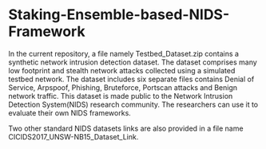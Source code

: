 # Staking-Ensemble-based-NIDS-Framework

In the current repository, a file namely Testbed_Dataset.zip contains a synthetic network intrusion detection dataset. The dataset comprises many low footprint and stealth network attacks collected using a simulated testbed network. The dataset includes six separate files contains Denial of Service, Arpspoof, Phishing, Bruteforce, Portscan attacks and Benign network traffic. This dataset is made public to the Network Intrusion Detection System(NIDS) research community. The researchers can use it to evaluate their own NIDS frameworks. 

Two other standard NIDS datasets links are also provided in a file name CICIDS2017_UNSW-NB15_Dataset_Link.  
 
